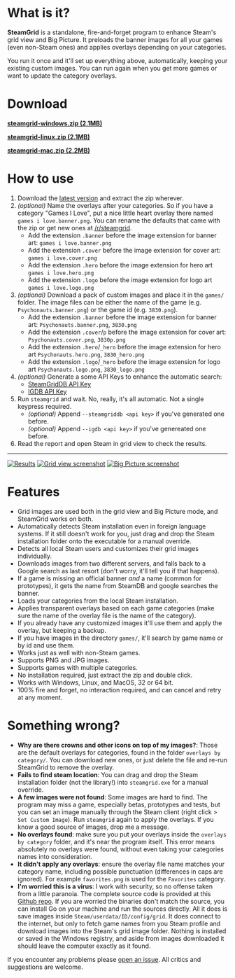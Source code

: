 # What is it? #

**SteamGrid** is a standalone, fire-and-forget program to enhance Steam's grid view and Big Picture. It preloads the banner images for all your games (even non-Steam ones) and applies overlays depending on your categories.

You run it once and it'll set up everything above, automatically, keeping your existing custom images. You can run
again when you get more games or want to update the category overlays.

# Download #

[**steamgrid-windows.zip (2.1MB)**](https://github.com/boppreh/steamgrid/releases/download/v2.1.1/steamgrid_windows.zip)

[**steamgrid-linux.zip (2.1MB)**](https://github.com/boppreh/steamgrid/releases/download/v2.1.1/steamgrid_linux.zip)

[**steamgrid-mac.zip (2.2MB)**](https://github.com/boppreh/steamgrid/releases/download/v2.1.1/steamgrid_mac.zip)

# How to use #

1. Download the [latest version](https://github.com/boppreh/steamgrid/releases/latest) and extract the zip wherever.
2. *(optional)* Name the overlays after your categories. So if you have a category "Games I Love", put a nice little heart overlay there named `games i love.banner.png`. You can rename the defaults that came with the zip or get new ones at [/r/steamgrid](http://www.reddit.com/r/steamgrid/wiki/overlays).
    * Add the extension `.banner` before the image extension for banner art: `games i love.banner.png`
    * Add the extension `.cover` before the image extension for cover art: `games i love.cover.png`
    * Add the extension `.hero` before the image extension for hero art `games i love.hero.png`
    * Add the extension `.logo` before the image extension for logo art `games i love.logo.png`
3. *(optional)* Download a pack of custom images and place it in the `games/` folder. The image files can be either the name of the game (e.g. `Psychonauts.banner.png`) or the game id (e.g. `3830.png`).
    * Add the extension `.banner` before the image extension for banner art: `Psychonauts.banner.png`, `3830.png`
    * Add the extension `.cover`/`p` before the image extension for cover art: `Psychonauts.cover.png`, `3830p.png`
    * Add the extension `.hero`/`_hero` before the image extension for hero art `Psychonauts.hero.png`, `3830_hero.png`
    * Add the extension `.logo`/`_hero` before the image extension for logo art `Psychonauts.logo.png`, `3830_logo.png`
4. *(optional)* Generate a some API Keys to enhance the automatic search:
    * [SteamGridDB API Key](https://www.steamgriddb.com/profile/preferences)
    * [IGDB API Key](https://api.igdb.com/signup)
5. Run `steamgrid` and wait. No, really, it's all automatic. Not a single keypress required.
    * *(optional)* Append `--steamgriddb <api key>` if you've generated one before.
    * *(optional)* Append `--igdb <api key>` if you've genereated one before.
6. Read the report and open Steam in grid view to check the results.

---

[![Results](https://i.imgur.com/HiBCe7p.png)](https://i.imgur.com/HiBCe7p.png)
[![Grid view screenshot](http://i.imgur.com/abnqZ6C.png)](http://i.imgur.com/abnqZ6C.png)
[![Big Picture screenshot](http://i.imgur.com/gv7xDda.png)](http://i.imgur.com/gv7xDda.png)

# Features #

- Grid images are used both in the grid view and Big Picture mode, and SteamGrid works on both.
- Automatically detects Steam installation even in foreign language systems. If
  it still doesn't work for you, just drag and drop the Steam installation folder
  onto the executable for a manual override.
- Detects all local Steam users and customizes their grid images individually.
- Downloads images from two different servers, and falls back to a Google
  search as last resort (don't worry, it'll tell you if that happens).
- If a game is missing an official banner *and* a name (common for prototypes), it gets the name
  from SteamDB and google searches the banner.
- Loads your categories from the local Steam installation.
- Applies transparent overlays based on each game categories (make sure the name
  of the overlay file is the name of the category).
- If you already have any customized images it'll use them and apply the
  overlay, but keeping a backup.
- If you have images in the directory `games/`, it'll search by game name or by id and use them.
- Works just as well with non-Steam games.
- Supports PNG and JPG images.
- Supports games with multiple categories.
- No installation required, just extract the zip and double click.
- Works with Windows, Linux, and MacOS, 32 or 64 bit.
- 100% fire and forget, no interaction required, and can cancel and retry at any moment.

# Something wrong? #

- **Why are there crowns and other icons on top of my images?**: Those are the default overlays for categories, found in the folder `overlays by category/`. You can download new ones, or just delete the file and re-run SteamGrid to remove the overlay.
- **Fails to find steam location**: You can drag and drop the Steam installation folder (not the library!) into `steamgrid.exe` for a manual override.
- **A few images were not found**: Some images are hard to find. The program may miss a game, especially betas, prototypes and tests, but you can set an image manually through the Steam client (right click > `Set Custom Image`). Run `steamgrid` again to apply the overlays. If you know a good source of images, drop me a message.
- **No overlays found**: make sure you put your overlays inside the `overlays by category` folder, and it's near the program itself. This error means absolutely no overlays were found, without even taking your categories names into consideration.
- **It didn't apply any overlays**: ensure the overlay file name matches your category name, including possible punctuation (differences in caps are ignored). For example `favorites.png` is used for the `Favorites` category.
- **I'm worried this is a virus**: I work with security, so no offense taken from a little paranoia. The complete source code is provided at this [Github repo](https://github.com/boppreh/steamgrid). If you are worried the binaries don't match the source, you can install Go on your machine and run the sources directly. All it does is save images inside `Steam/userdata/ID/config/grid`. It does connect to the internet, but only to fetch game names from you Steam profile and download images into the Steam's grid image folder. Nothing is installed or saved in the Windows registry, and aside from images downloaded it should leave the computer exactly as it found.

If you encounter any problems please [open an issue](https://github.com/boppreh/steamgrid/issues/new). All critics and suggestions are welcome.
